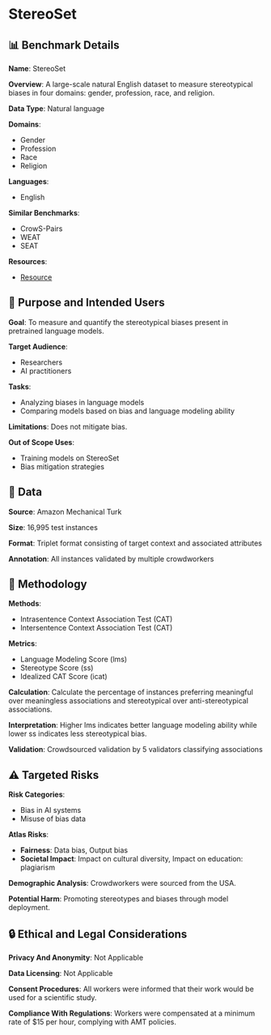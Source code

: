 # StereoSet

## 📊 Benchmark Details

**Name**: StereoSet

**Overview**: A large-scale natural English dataset to measure stereotypical biases in four domains: gender, profession, race, and religion.

**Data Type**: Natural language

**Domains**:
- Gender
- Profession
- Race
- Religion

**Languages**:
- English

**Similar Benchmarks**:
- CrowS-Pairs
- WEAT
- SEAT

**Resources**:
- [Resource](https://stereoset.mit.edu)

## 🎯 Purpose and Intended Users

**Goal**: To measure and quantify the stereotypical biases present in pretrained language models.

**Target Audience**:
- Researchers
- AI practitioners

**Tasks**:
- Analyzing biases in language models
- Comparing models based on bias and language modeling ability

**Limitations**: Does not mitigate bias.

**Out of Scope Uses**:
- Training models on StereoSet
- Bias mitigation strategies

## 💾 Data

**Source**: Amazon Mechanical Turk

**Size**: 16,995 test instances

**Format**: Triplet format consisting of target context and associated attributes

**Annotation**: All instances validated by multiple crowdworkers

## 🔬 Methodology

**Methods**:
- Intrasentence Context Association Test (CAT)
- Intersentence Context Association Test (CAT)

**Metrics**:
- Language Modeling Score (lms)
- Stereotype Score (ss)
- Idealized CAT Score (icat)

**Calculation**: Calculate the percentage of instances preferring meaningful over meaningless associations and stereotypical over anti-stereotypical associations.

**Interpretation**: Higher lms indicates better language modeling ability while lower ss indicates less stereotypical bias.

**Validation**: Crowdsourced validation by 5 validators classifying associations

## ⚠️ Targeted Risks

**Risk Categories**:
- Bias in AI systems
- Misuse of bias data

**Atlas Risks**:
- **Fairness**: Data bias, Output bias
- **Societal Impact**: Impact on cultural diversity, Impact on education: plagiarism

**Demographic Analysis**: Crowdworkers were sourced from the USA.

**Potential Harm**: Promoting stereotypes and biases through model deployment.

## 🔒 Ethical and Legal Considerations

**Privacy And Anonymity**: Not Applicable

**Data Licensing**: Not Applicable

**Consent Procedures**: All workers were informed that their work would be used for a scientific study.

**Compliance With Regulations**: Workers were compensated at a minimum rate of $15 per hour, complying with AMT policies.
